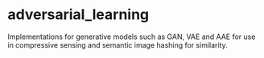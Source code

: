 # adversarial_learning
Implementations for generative models such as GAN, VAE and AAE for use in compressive sensing and semantic image hashing for similarity.
